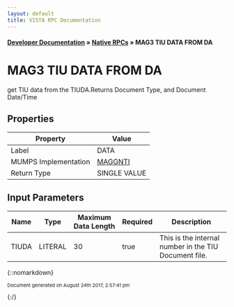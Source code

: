 ```yaml
---
layout: default
title: VISTA RPC Documentation
---
```


#### [Developer Documentation](../index) &#187; [Native RPCs](TableOfContents) &#187; MAG3 TIU DATA FROM DA<br/>
# MAG3 TIU DATA FROM DA

get TIU data from the TIUDA.Returns Document Type, and Document Date/Time

## Properties

Property | Value
--- | ---
Label | DATA
MUMPS Implementation | [MAGGNTI](http://code.osehra.org/dox/Routine_MAGGNTI_source.html)
Return Type | SINGLE VALUE


## Input Parameters

Name | Type | Maximum Data Length | Required | Description
--- | --- | --- | --- | ---
TIUDA | LITERAL | 30 | true | This is the internal number in the TIU Document file.



{::nomarkdown} <br/><p style="font-size: 11px">Document generated on August 24th 2017, 2:57:41 pm</p>{:/}